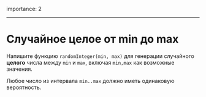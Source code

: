 importance: 2

---

# Случайное целое от min до max

Напишите функцию `randomInteger(min, max)` для генерации случайного **целого** числа между `min` и `max`, включая `min,max` как возможные значения.

Любое число из интервала `min..max` должно иметь одинаковую вероятность.
